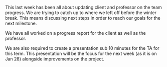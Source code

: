 This last week has been all about updating client and professor on the team progress.
We are trying to catch up to where we left off before the winter break. This means
discussing next steps in order to reach our goals for the next milestone. 

We have all worked on a progress report for the client as well as the professor. 

We are also required to create a presentation sub 10 minutes for the TA for this term. 
This presentation will be the focus for the next week (as it is on Jan 28) alongside improvements on the project.